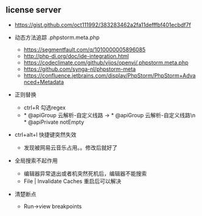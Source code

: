 ## license server
* https://gist.github.com/oct111992/383283462a2fa11defffbf401ecbdf7f

* 动态方法追踪 .phpstorm.meta.php
    * https://segmentfault.com/q/1010000005896085
    * http://php-di.org/doc/ide-integration.html
    * https://codeclimate.com/github/vijos/openvj/.phpstorm.meta.php
    * https://github.com/synga-nl/phpstorm-meta
    * https://confluence.jetbrains.com/display/PhpStorm/PhpStorm+Advanced+Metadata
    
    
* 正则替换
    * ctrl+R 勾选regex
    * \* @apiGroup 云解析-自定义线路 -> \* @apiGroup 云解析-自定义线路\n     * @apiPrivate notEmpty
    
    
* ctrl+alt+l 快捷键突然失效
    * 发现被网易云音乐占用。。修改后就好了
    
* 全局搜索不起作用
    * 编辑器异常退出或者机突然死机后，编辑器不能搜索
    * File | Invalidate Caches 重启后可以解决
    
    
* 清楚断点
  * Run->view breakpoints    